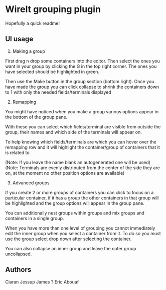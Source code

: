 # WireIt grouping plugin

Hopefully a quick readme!

## UI usage

1. Making a group

First drag n drop some containers into the editor. Then select the ones you want in your group by clicking the G in the top right corner. The ones you have selected should be highlighted in green.

Then use the Make button in the group section (bottom right). Once you have made the group  you can click collapse to shrink the containers down to 1 with only the needed fields/terminals displayed

2. Remapping

You might have noticed when you make a group various options appear in the bottom of the group pane.

With these you can select which fields/terminal are visible from outside the group, their names and which side of the terminals will appear on.

To help knowing which fields/terminals are which you can hover over the remapping row and it will highlight the container/group of containers that it is related to

(Note: If you leave the name blank an autogenerated one will be used)
(Note: Terminals are evenly distributed from the center of the side they are on, at the moment no other position options are available)

3. Advanced groups

If you create 2 or more groups of containers you can click to focus on a particular container, if it has a group the other containers in that group will be highlighted and the group options will appear in the group pane.

You can additionally nest groups within groups and mix groups and containers in a single group.

When you have more than one level of grouping you cannot immediately edit the inner group when you select a container from it. To do so you must use the group select drop down after selecting the container.

You can also collapse an inner group and leave the outer group uncollapsed.


## Authors

Ciaran Jessup
James ?
Eric Abouaf